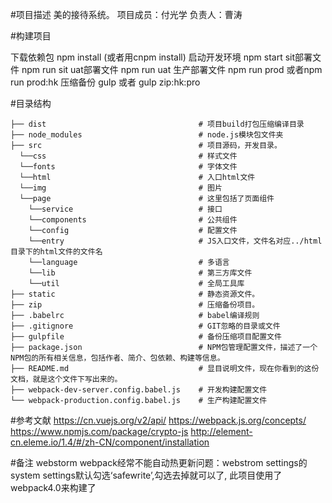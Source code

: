 #项目描述
美的接待系统。
项目成员：付光学
负责人：曹涛

#构建项目

下载依赖包 npm install (或者用cnpm install)
启动开发环境 npm start
sit部署文件 npm run sit
uat部署文件 npm run uat
生产部署文件 npm run prod 或者npm run prod:hk
压缩备份 gulp 或者 gulp zip:hk:pro

#目录结构
```
├── dist                                  # 项目build打包压缩编译目录
├── node_modules                          # node.js模块包文件夹
├── src                                   # 项目源码，开发目录。
  └──css                                  # 样式文件
  └──fonts                                # 字体文件
  └──html                                 # 入口html文件
  └──img                                  # 图片
  └──page                                 # 这里包括了页面组件
    └──service                            # 接口
    └──components                         # 公共组件
    └──config                             # 配置文件
    └──entry                              # JS入口文件，文件名对应../html目录下的html文件的文件名
    └──language                           # 多语言
    └──lib                                # 第三方库文件
    └──util                               # 全局工具库
├── static                                # 静态资源文件。
├── zip                                   # 压缩备份项目。
├── .babelrc                              # babel编译规则
├── .gitignore                            # GIT忽略的目录或文件
├── gulpfile                              # 备份压缩项目配置文件
├── package.json                          # NPM包管理配置文件，描述了一个NPM包的所有相关信息，包括作者、简介、包依赖、构建等信息。
├── README.md                             # 显目说明文件，现在你看到的这份文档，就是这个文件下写出来的。
├── webpack-dev-server.config.babel.js    # 开发构建配置文件
└── webpack-production.config.babel.js    # 生产构建配置文件
```

#参考文献
https://cn.vuejs.org/v2/api/
https://webpack.js.org/concepts/
https://www.npmjs.com/package/crypto-js
http://element-cn.eleme.io/1.4/#/zh-CN/component/installation

#备注
webstorm webpack经常不能自动热更新问题：webstrom settings的system settings默认勾选‘safewrite’,勾选去掉就可以了,
此项目使用了webpack4.0来构建了


